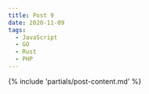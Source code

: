 ```yaml
---
title: Post 9
date: 2020-11-09
tags:
  - JavaScript
  - GO
  - Rust
  - PHP
---
```

{% include 'partials/post-content.md' %}
